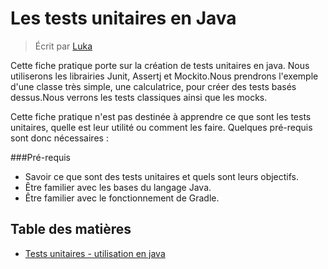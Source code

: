 # Les tests unitaires en Java

> Écrit par [Luka](https://github.com/LukaMrt)

Cette fiche pratique porte sur la création de tests unitaires en java. Nous utiliserons les librairies Junit, Assertj et Mockito.Nous prendrons l'exemple d'une classe très simple, une calculatrice, pour créer des tests basés dessus.Nous verrons les tests classiques ainsi que les mocks.

Cette fiche pratique n'est pas destinée à apprendre ce que sont les tests unitaires, quelle est leur utilité ou comment les faire. Quelques pré-requis sont donc nécessaires :

###Pré-requis

 - Savoir ce que sont des tests unitaires et quels sont leurs objectifs.
 - Être familier avec les bases du langage Java.
 - Être familier avec le fonctionnement de Gradle.

## Table des matières

- [Tests unitaires - utilisation en java](fr/TESTS_UNITAIRES_JAVA.md)
